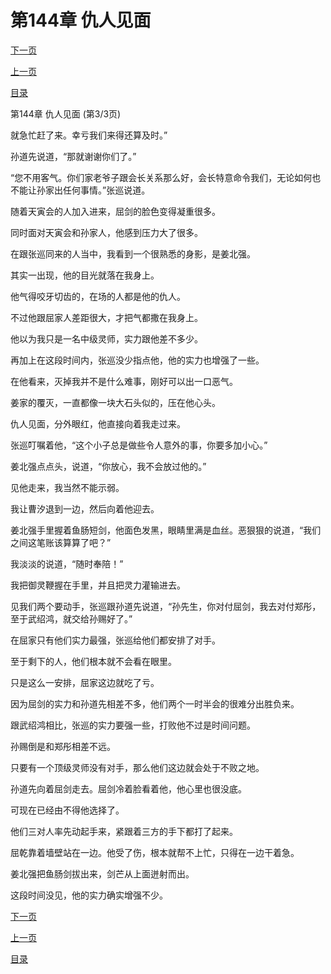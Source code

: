 <h1>第144章   仇人见面</h1>
            <div><p><a href="./432_%E7%AC%AC145%E7%AB%A0_%E7%81%B5%E7%8E%8B.md">下一页</a></p><p><a href="./430_%E7%AC%AC144%E7%AB%A0_%E4%BB%87%E4%BA%BA%E8%A7%81%E9%9D%A2.md">上一页</a></p><p><a href="../">目录</a></p></div>
            <div><p>第144章   仇人见面 (第3/3页)</p><p>就急忙赶了来。幸亏我们来得还算及时。”</p><p>孙道先说道，“那就谢谢你们了。”</p><p>“您不用客气。你们家老爷子跟会长关系那么好，会长特意命令我们，无论如何也不能让孙家出任何事情。”张巡说道。</p><p>随着天寅会的人加入进来，屈剑的脸色变得凝重很多。</p><p>同时面对天寅会和孙家人，他感到压力大了很多。</p><p>在跟张巡同来的人当中，我看到一个很熟悉的身影，是姜北强。</p><p>其实一出现，他的目光就落在我身上。</p><p>他气得咬牙切齿的，在场的人都是他的仇人。</p><p>不过他跟屈家人差距很大，才把气都撒在我身上。</p><p>他以为我只是一名中级灵师，实力跟他差不多少。</p><p>再加上在这段时间内，张巡没少指点他，他的实力也增强了一些。</p><p>在他看来，灭掉我并不是什么难事，刚好可以出一口恶气。</p><p>姜家的覆灭，一直都像一块大石头似的，压在他心头。</p><p>仇人见面，分外眼红，他直接向着我走过来。</p><p>张巡叮嘱着他，“这个小子总是做些令人意外的事，你要多加小心。”</p><p>姜北强点点头，说道，“你放心，我不会放过他的。”</p><p>见他走来，我当然不能示弱。</p><p>我让曹汐退到一边，然后向着他迎去。</p><p>姜北强手里握着鱼肠短剑，他面色发黑，眼睛里满是血丝。恶狠狠的说道，“我们之间这笔账该算算了吧？”</p><p>我淡淡的说道，“随时奉陪！”</p><p>我把御灵鞭握在手里，并且把灵力灌输进去。</p><p>见我们两个要动手，张巡跟孙道先说道，“孙先生，你对付屈剑，我去对付郑彤，至于武绍鸿，就交给孙赐好了。”</p><p>在屈家只有他们实力最强，张巡给他们都安排了对手。</p><p>至于剩下的人，他们根本就不会看在眼里。</p><p>只是这么一安排，屈家这边就吃了亏。</p><p>因为屈剑的实力和孙道先相差不多，他们两个一时半会的很难分出胜负来。</p><p>跟武绍鸿相比，张巡的实力要强一些，打败他不过是时间问题。</p><p>孙赐倒是和郑彤相差不远。</p><p>只要有一个顶级灵师没有对手，那么他们这边就会处于不败之地。</p><p>孙道先向着屈剑走去。屈剑冷着脸看着他，他心里也很没底。</p><p>可现在已经由不得他选择了。</p><p>他们三对人率先动起手来，紧跟着三方的手下都打了起来。</p><p>屈乾靠着墙壁站在一边。他受了伤，根本就帮不上忙，只得在一边干着急。</p><p>姜北强把鱼肠剑拔出来，剑芒从上面迸射而出。</p><p>这段时间没见，他的实力确实增强不少。</p></div>
            <div><p><a href="./432_%E7%AC%AC145%E7%AB%A0_%E7%81%B5%E7%8E%8B.md">下一页</a></p><p><a href="./430_%E7%AC%AC144%E7%AB%A0_%E4%BB%87%E4%BA%BA%E8%A7%81%E9%9D%A2.md">上一页</a></p><p><a href="../">目录</a></p></div>